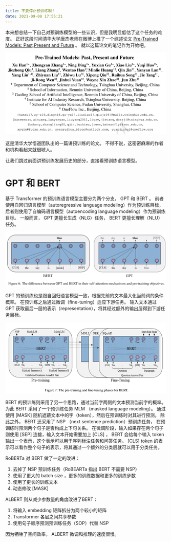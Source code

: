 ```yaml
---
title: 不要停止预训练啊！
date: 2021-09-08 17:55:21
---
```


本来想总结一下自己对预训练模型的一些认识，但是我明显低估了这个任务的难度。
正好这段时间清华大学唐杰老师在微博上推了一个综述论文
[Pre-Trained Models: Past,Present and Future](http://keg.cs.tsinghua.edu.cn/jietang/publications/AIOPEN21-Han-et-al-Pre-Trained%20Models-%20Past,%20Present%20and%20Future.pdf) 。
就以这篇论文的笔记作为开始吧。

![Pre-Trained Models: Past,Present and Future](../images/posts/2021-09-08-pretrain-models-past-present-and-future/pratrain-models.png)
  
这是清华大学悟道团队出的一篇讲预训练的论文。
不得不说，这密密麻麻的作者和机构看起来就很唬人。

让我们跳过前面讲预训练发展历史的部分，直接看预训练语言模型。

# GPT 和 BERT

基于 Transformer 的预训练语言模型主要分为两个分支， GPT 和 BERT 。
前者使用自回归语言模型（autoregressive language modeling）作为预训练目标，
后者则使用了自编码语言模型（autoencoding language modeling）作为预训练目标。
一般而言， GPT 更擅长生成（NLG）任务， BERT 更擅长理解（NLU）任务。
  
![GPT 和 BERT 的不同](../images/posts/2021-09-08-pretrain-models-past-present-and-future/difference-between-gpt-and-bert.png)
  
GPT 的预训练也是跟自回归语言模型一致，根据先前的文本最大化当前词的条件概率。
在预训练之后通过微调（fine-tuning）适应下游任务。
输入文本通过 GPT 获取最后一层的表示（representation），将其经过额外的输出层得到下游任务目标。
  
![BERT 的预训练和微调](../images/posts/2021-09-08-pretrain-models-past-present-and-future/bert.png)
  
BERT 的预训练则采用了另一个思路，通过当前字两侧的文本预测当前字的概率。
为此 BERT 采用了一个预训练任务 MLM （masked language modeling）。
通过使用 \[MASK\] 随机遮蔽文本中的字（token），然后在预训练时对其进行预测。
除此之外， BERT 还采用了 NSP （next sentence prediction）预训练任务，
在预训练时预测两个句子是否构成上下句关系。
在微调阶段，输入如果存在两个句子则使用 \[SEP\] 连接，输入文本开始需要加上 \[CLS\] ，
BERT 会给每个输入 token 输出一个表示，这个表示可以用于序列标注任务和问答任务。
\[CLS\] token 的表示可以看作整个句子的表示，将其通过一个额外的分类层就可以用于分类任务。
  
RoBERTa 对 BERT 做了一定的改进：
1. 去掉了 NSP 预训练任务（RoBEARTa 指出 BERT 不需要 NSP）
2. 使用了更大的 batch size ，更多的训练数据和更多的训练步数
3. 使用了更长的训练文本
4. 动态修改 \[MASK\]
  
ALBERT 则从减少参数量的角度改进了BERT：
1. 将输入 embedding 矩阵拆分为两个较小的矩阵
2. Transformer 各层之间共享参数
3. 使用句子顺序预测预训练任务（SOP）代替 NSP 
  
因为牺牲了空间效率， ALBERT 微调和推理的速度很慢。
  
